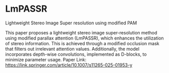# LmPASSR
Lightweight Stereo Image Super resolution using modified PAM 

This paper proposes a lightweight stereo image super-resolution method using modified parallax attention (LmPASSR), which enhances the utilization of stereo information. This is achieved through a modified occlusion mask that filters out irrelevant attention values. Additionally, the model incorporates depth-wise convolutions, implemented as D-blocks, to minimize parameter usage.
Paper Link: https://link.springer.com/article/10.1007/s11265-025-01953-y
